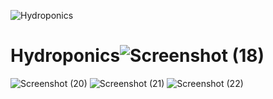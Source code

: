 



![Hydroponics](https://user-images.githubusercontent.com/102143515/201631578-1d231aeb-f965-427d-b647-1b0dba302fef.jpeg)








# Hydroponics![Screenshot (18)](https://user-images.githubusercontent.com/102143515/201157311-c3f3d15b-8157-4868-9200-b38a88b230b5.png)
![Screenshot (20)](https://user-images.githubusercontent.com/102143515/201157346-bde02ddc-7dac-4cdf-a1c6-ae2dbb418ce8.png)
![Screenshot (21)](https://user-images.githubusercontent.com/102143515/201157496-06f08df7-5e83-4c1f-9652-0dcc40d305df.png)
![Screenshot (22)](https://user-images.githubusercontent.com/102143515/201158592-0b586ed8-4645-4ee4-bed5-987f6808bda6.png)
